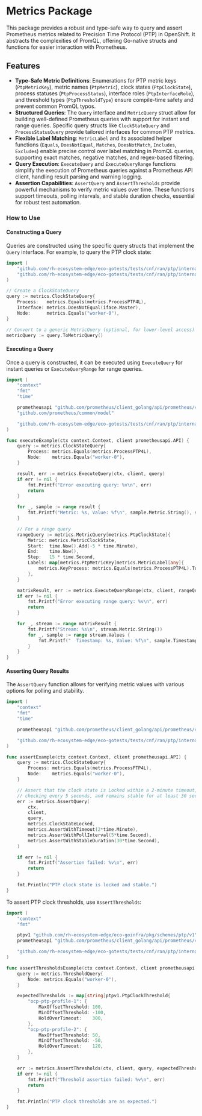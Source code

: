 # Metrics Package

This package provides a robust and type-safe way to query and assert Prometheus metrics related to Precision Time Protocol (PTP) in OpenShift. It abstracts the complexities of PromQL, offering Go-native structs and functions for easier interaction with Prometheus.

## Features

* **Type-Safe Metric Definitions**: Enumerations for PTP metric keys (`PtpMetricKey`), metric names (`PtpMetric`), clock states (`PtpClockState`), process statuses (`PtpProcessStatus`), interface roles (`PtpInterfaceRole`), and threshold types (`PtpThresholdType`) ensure compile-time safety and prevent common PromQL typos.
* **Structured Queries**: The `Query` interface and `MetricQuery` struct allow for building well-defined Prometheus queries with support for instant and range queries. Specific query structs like `ClockStateQuery` and `ProcessStatusQuery` provide tailored interfaces for common PTP metrics.
* **Flexible Label Matching**: `MetricLabel` and its associated helper functions (`Equals`, `DoesNotEqual`, `Matches`, `DoesNotMatch`, `Includes`, `Excludes`) enable precise control over label matching in PromQL queries, supporting exact matches, negative matches, and regex-based filtering.
* **Query Execution**: `ExecuteQuery` and `ExecuteQueryRange` functions simplify the execution of Prometheus queries against a Prometheus API client, handling result parsing and warning logging.
* **Assertion Capabilities**: `AssertQuery` and `AssertThresholds` provide powerful mechanisms to verify metric values over time. These functions support timeouts, polling intervals, and stable duration checks, essential for robust test automation.

### How to Use

#### Constructing a Query

Queries are constructed using the specific query structs that implement the `Query` interface. For example, to query the PTP clock state:

```go
import (
    "github.com/rh-ecosystem-edge/eco-gotests/tests/cnf/ran/ptp/internal/metrics"
    "github.com/rh-ecosystem-edge/eco-gotests/tests/cnf/ran/ptp/internal/iface" // Assuming iface package is imported
)

// Create a ClockStateQuery
query := metrics.ClockStateQuery{
    Process:   metrics.Equals(metrics.ProcessPTP4L),
    Interface: metrics.DoesNotEqual(iface.Master),
    Node:      metrics.Equals("worker-0"),
}

// Convert to a generic MetricQuery (optional, for lower-level access)
metricQuery := query.ToMetricQuery()
```

#### Executing a Query

Once a query is constructed, it can be executed using `ExecuteQuery` for instant queries or `ExecuteQueryRange` for range queries.

```go
import (
    "context"
    "fmt"
    "time"

    prometheusapi "github.com/prometheus/client_golang/api/prometheus/v1"
    "github.com/prometheus/common/model"

    "github.com/rh-ecosystem-edge/eco-gotests/tests/cnf/ran/ptp/internal/metrics"
)

func executeExample(ctx context.Context, client prometheusapi.API) {
    query := metrics.ClockStateQuery{
        Process: metrics.Equals(metrics.ProcessPTP4L),
        Node:    metrics.Equals("worker-0"),
    }

    result, err := metrics.ExecuteQuery(ctx, client, query)
    if err != nil {
        fmt.Printf("Error executing query: %v\n", err)
        return
    }

    for _, sample := range result {
        fmt.Printf("Metric: %s, Value: %f\n", sample.Metric.String(), sample.Value)
    }

    // For a range query
    rangeQuery := metrics.MetricQuery[metrics.PtpClockState]{
        Metric: metrics.MetricClockState,
        Start:  time.Now().Add(-5 * time.Minute),
        End:    time.Now(),
        Step:   15 * time.Second,
        Labels: map[metrics.PtpMetricKey]metrics.MetricLabel[any]{
            metrics.KeyProcess: metrics.Equals(metrics.ProcessPTP4L).ToAny(),
        },
    }

    matrixResult, err := metrics.ExecuteQueryRange(ctx, client, rangeQuery)
    if err != nil {
        fmt.Printf("Error executing range query: %v\n", err)
        return
    }

    for _, stream := range matrixResult {
        fmt.Printf("Stream: %s\n", stream.Metric.String())
        for _, sample := range stream.Values {
            fmt.Printf("  Timestamp: %s, Value: %f\n", sample.Timestamp.String(), sample.Value)
        }
    }
}
```

#### Asserting Query Results

The `AssertQuery` function allows for verifying metric values with various options for polling and stability.

```go
import (
    "context"
    "fmt"
    "time"

    prometheusapi "github.com/prometheus/client_golang/api/prometheus/v1"

    "github.com/rh-ecosystem-edge/eco-gotests/tests/cnf/ran/ptp/internal/metrics"
)

func assertExample(ctx context.Context, client prometheusapi.API) {
    query := metrics.ClockStateQuery{
        Process: metrics.Equals(metrics.ProcessPTP4L),
        Node:    metrics.Equals("worker-0"),
    }

    // Assert that the clock state is Locked within a 2-minute timeout,
    // checking every 5 seconds, and remains stable for at least 30 seconds.
    err := metrics.AssertQuery(
        ctx,
        client,
        query,
        metrics.ClockStateLocked,
        metrics.AssertWithTimeout(2*time.Minute),
        metrics.AssertWithPollInterval(5*time.Second),
        metrics.AssertWithStableDuration(30*time.Second),
    )

    if err != nil {
        fmt.Printf("Assertion failed: %v\n", err)
        return
    }

    fmt.Println("PTP clock state is locked and stable.")
}
```

To assert PTP clock thresholds, use `AssertThresholds`:

```go
import (
    "context"
    "fmt"

    ptpv1 "github.com/rh-ecosystem-edge/eco-goinfra/pkg/schemes/ptp/v1"
    prometheusapi "github.com/prometheus/client_golang/api/prometheus/v1"

    "github.com/rh-ecosystem-edge/eco-gotests/tests/cnf/ran/ptp/internal/metrics"
)

func assertThresholdsExample(ctx context.Context, client prometheusapi.API) {
    query := metrics.ThresholdQuery{
        Node: metrics.Equals("worker-0"),
    }

    expectedThresholds := map[string]ptpv1.PtpClockThreshold{
        "ocp-ptp-profile-1": {
            MaxOffsetThreshold: 100,
            MinOffsetThreshold: -100,
            HoldOverTimeout:    300,
        },
        "ocp-ptp-profile-2": {
            MaxOffsetThreshold: 50,
            MinOffsetThreshold: -50,
            HoldOverTimeout:    120,
        },
    }

    err := metrics.AssertThresholds(ctx, client, query, expectedThresholds)
    if err != nil {
        fmt.Printf("Threshold assertion failed: %v\n", err)
        return
    }

    fmt.Println("PTP clock thresholds are as expected.")
}
